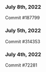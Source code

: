 ### July 8th, 2022

Commit #187799

### July 5th, 2022

Commit #314353


### July 4th, 2022

Commit #72281
